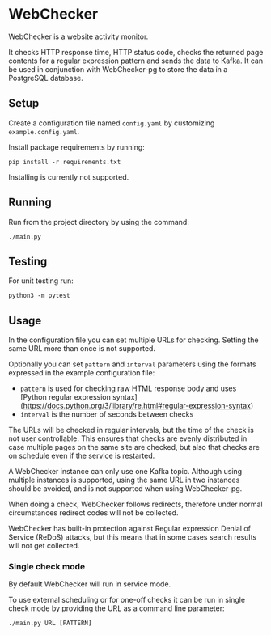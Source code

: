 # WebChecker

WebChecker is a website activity monitor.

It checks HTTP response time, HTTP status code, checks the returned page
contents for a regular expression pattern and sends the data to Kafka.
It can be used in conjunction with WebChecker-pg to store the data in a
PostgreSQL database.

## Setup

Create a configuration file named `config.yaml` by customizing
`example.config.yaml`.

Install package requirements by running:
```
pip install -r requirements.txt
```

Installing is currently not supported.

## Running

Run from the project directory by using the command:
```
./main.py
```

## Testing

For unit testing run:
```
python3 -m pytest
```

## Usage

In the configuration file you can set multiple URLs for checking.
Setting the same URL more than once is not supported.

Optionally you can set `pattern` and `interval` parameters using the formats
expressed in the example configuration file:

 - `pattern` is used for checking raw HTML response body and uses
   [Python regular expression syntax]
   (https://docs.python.org/3/library/re.html#regular-expression-syntax)
 - `interval` is the number of seconds between checks

The URLs will be checked in regular intervals,
but the time of the check is not user controllable.
This ensures that checks are evenly distributed in case multiple pages on the
same site are checked, but also that checks are on schedule even if the service
is restarted.

A WebChecker instance can only use one Kafka topic.
Although using multiple instances is supported, using the same URL in two
instances should be avoided, and is not supported when using WebChecker-pg.

When doing a check, WebChecker follows redirects, therefore under normal
circumstances redirect codes will not be collected.

WebChecker has built-in protection against Regular expression Denial of Service
(ReDoS) attacks, but this means that in some cases search results will not get
collected.

### Single check mode

By default WebChecker will run in service mode.

To use external scheduling or for one-off checks it can be run in single check
mode by providing the URL as a command line parameter:
```
./main.py URL [PATTERN]
```

